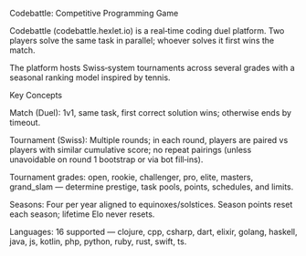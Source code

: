 Codebattle: Competitive Programming Game

Codebattle (codebattle.hexlet.io) is a real‑time coding duel platform. Two players solve the same task in parallel; whoever solves it first wins the match.

The platform hosts Swiss‑system tournaments across several grades with a seasonal ranking model inspired by tennis.

Key Concepts

Match (Duel): 1v1, same task, first correct solution wins; otherwise ends by timeout.

Tournament (Swiss): Multiple rounds; in each round, players are paired vs players with similar cumulative score; no repeat pairings (unless unavoidable on round 1 bootstrap or via bot fill‑ins).

Tournament grades: open, rookie, challenger, pro, elite, masters, grand_slam — determine prestige, task pools, points, schedules, and limits.

Seasons: Four per year aligned to equinoxes/solstices. Season points reset each season; lifetime Elo never resets.

Languages: 16 supported — clojure, cpp, csharp, dart, elixir, golang, haskell, java, js, kotlin, php, python, ruby, rust, swift, ts.
